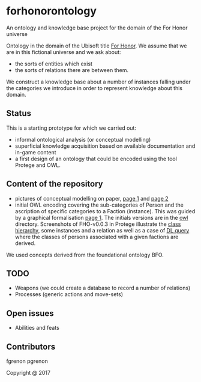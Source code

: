 # forhonorontology
An ontology and knowledge base project for the domain of the For Honor universe

Ontology in the domain of the Ubisoft title [For Honor](https://www.ubisoft.com/en-GB/game/for-honor/). We assume that we are in this fictional universe and we ask about:

- the sorts of entities which exist
- the sorts of relations there are between them. 

We construct a knowledge base about a number of instances falling under the categories we introduce in order to represent knowledge about this domain. 

## Status 

This is a starting prototype for which we carried out:

- informal ontological analysis (or conceptual modelling) 
- superficial knowledge acquisition based on available documentation and in-game content
- a first design of an ontology that could be encoded using the tool Protege and OWL. 

## Content of the repository 

- pictures of conceptual modelling on paper, [page 1](doc/FHO-InitialInformalConceptualModelling-Part1.jpg) and [page 2](FHO-InitialInformalConceptualModelling-Part2.jpg)
- initial OWL encoding covering the sub-categories of Person and the ascription of specific categories to a Faction (instance). This was guided by a graphical formalisation [page 1](doc/FHO-InitialPreOWLEncodingFormalisation.jpg). The initials versions are in the [owl](ontology/owl) directory. Screenshots of FHO-v0.0.3 in Protege illustrate the [class hierarchy](doc/fho-003-ExampleOfClassesAndInstances.png), some instances and a relation as well as a case of [DL query](doc/fho-003-ExampleOfInference.png) where the classes of persons associated with a given factions are derived. 

We used concepts derived from the foundational ontology BFO. 

## TODO 

- Weapons (we could create a database to record a number of relations) 
- Processes (generic actions and move-sets) 

## Open issues 

- Abilities and feats 

## Contributors

fgrenon 
pgrenon

Copyright @ 2017 



